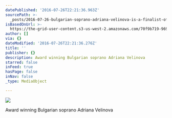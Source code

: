 ```yaml
---
datePublished: '2016-07-26T22:21:36.963Z'
sourcePath: >-
  _posts/2016-07-26-bulgarian-soprano-adriana-velinova-is-a-finalist-of-the-2015.md
isBasedOnUrl: >-
  https://the-grid-user-content.s3-us-west-2.amazonaws.com/70f9b719-969e-4a5c-9e39-89e98f8a1500.jpg
author: []
via: {}
dateModified: '2016-07-26T22:21:36.276Z'
title: ''
publisher: {}
description: Award winning Bulgarian soprano Adriana Velinova
starred: false
inFeed: true
hasPage: false
inNav: false
_type: MediaObject

---
```

![](https://the-grid-user-content.s3-us-west-2.amazonaws.com/70f9b719-969e-4a5c-9e39-89e98f8a1500.jpg)

Award winning Bulgarian soprano Adriana Velinova